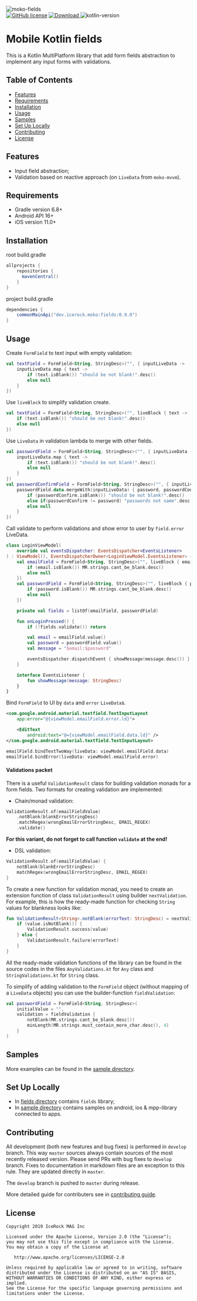 ![moko-fields](img/logo.png)  
[![GitHub license](https://img.shields.io/badge/license-Apache%20License%202.0-blue.svg?style=flat)](http://www.apache.org/licenses/LICENSE-2.0) [![Download](https://img.shields.io/maven-central/v/dev.icerock.moko/fields) ](https://repo1.maven.org/maven2/dev/icerock/moko/fields) ![kotlin-version](https://kotlin-version.aws.icerock.dev/kotlin-version?group=dev.icerock.moko&name=fields)

# Mobile Kotlin fields
This is a Kotlin MultiPlatform library that add form fields abstraction to implement any input forms
 with validations.

## Table of Contents
- [Features](#features)
- [Requirements](#requirements)
- [Installation](#installation)
- [Usage](#usage)
- [Samples](#samples)
- [Set Up Locally](#set-up-locally)
- [Contributing](#contributing)
- [License](#license)

## Features
- Input field abstraction;
- Validation based on reactive approach (on `LiveData` from `moko-mvvm`).

## Requirements
- Gradle version 6.8+
- Android API 16+
- iOS version 11.0+

## Installation
root build.gradle  
```groovy
allprojects {
    repositories {
      mavenCentral()
    }
}
```

project build.gradle
```groovy
dependencies {
    commonMainApi("dev.icerock.moko:fields:0.9.0")
}
```

## Usage
Create `FormField` to text input with empty validation:
```kotlin
val textField = FormField<String, StringDesc>("", { inputLiveData ->
    inputLiveData.map { text ->
        if (text.isBlank()) "should be not blank!".desc()
        else null
    }
})
```
Use `liveBlock` to simplify validation create.
```kotlin
val textField = FormField<String, StringDesc>("", liveBlock { text ->
    if (text.isBlank()) "should be not blank!".desc()
    else null
})
```
Use `LiveData` in validation lambda to merge with other fields.
```kotlin
val passwordField = FormField<String, StringDesc>("", { inputLiveData ->
    inputLiveData.map { text ->
        if (text.isBlank()) "should be not blank!".desc()
        else null
    }
})
val passwordConfirmField = FormField<String, StringDesc>("", { inputLiveData ->
    passwordField.data.mergeWith(inputLiveData) { password, passwordConfirm ->
        if (passwordConfirm.isBlank()) "should be not blank!".desc()
        else if(passwordConfirm != password) "passwords not same".desc()
        else null
    }
})
``` 
Call validate to perform validations and show error to user by `field.error` LiveData.
```kotlin
class LoginViewModel(
    override val eventsDispatcher: EventsDispatcher<EventsListener>
) : ViewModel(), EventsDispatcherOwner<LoginViewModel.EventsListener> {
    val emailField = FormField<String, StringDesc>("", liveBlock { email ->
        if (email.isBlank()) MR.strings.cant_be_blank.desc()
        else null
    })
    val passwordField = FormField<String, StringDesc>("", liveBlock { password ->
        if (password.isBlank()) MR.strings.cant_be_blank.desc()
        else null
    })

    private val fields = listOf(emailField, passwordField)

    fun onLoginPressed() {
        if (!fields.validate()) return

        val email = emailField.value()
        val password = passwordField.value()
        val message = "$email:$password"

        eventsDispatcher.dispatchEvent { showMessage(message.desc()) }
    }

    interface EventsListener {
        fun showMessage(message: StringDesc)
    }
}
```
Bind `FormField` to UI by `data` and `error` `LiveData`s.
```xml
<com.google.android.material.textfield.TextInputLayout
    app:error="@{viewModel.emailField.error.ld}">

    <EditText
        android:text="@={viewModel.emailField.data.ld}" />
</com.google.android.material.textfield.TextInputLayout>
```
```swift
emailField.bindTextTwoWay(liveData: viewModel.emailField.data)
emailField.bindError(liveData: viewModel.emailField.error)
```

#### Validations packet

There is a useful `ValidationResult` class for building validation monads for a form fields.
Two formats for creating validation are implemented:

- Chain/monad validation:

```kotlin
ValidationResult.of(emailFieldValue)
    .notBlank(blankErrorStringDesc)
    .matchRegex(wrongEmailErrorStringDesc, EMAIL_REGEX)
    .validate()
```

**For this variant, do not forget to call function `validate` at the end!**

- DSL validation:
```kotlin
ValidationResult.of(emailFieldValue) {
    notBlank(blankErrorStringDesc)
    matchRegex(wrongEmailErrorStringDesc, EMAIL_REGEX)
}
```

To create a new function for validation monad, you need to create an extension function of class
`ValidationResult` using builder `nextValidation`. For example, this is how the ready-made function
for checking `String` values for blankness looks like:

```kotlin
fun ValidationResult<String>.notBlank(errorText: StringDesc) = nextValidation { value ->
    if (value.isNotBlank()) {
        ValidationResult.success(value)
    } else {
        ValidationResult.failure(errorText)
    }
}
```

All the ready-made validation functions of the library can be found in the source codes in the files
`AnyValidations.kt` for `Any` class and `StringValidations.kt` for `String` class.

To simplify of adding validation to the `FormField` object (without mapping of a `LiveData`
objects) you can use the builder-function `fieldValidation`:

```kotlin
val passwordField = FormField<String, StringDesc>(
    initialValue = "",
    validation = fieldValidation {
        notBlank(MR.strings.cant_be_blank.desc())
        minLength(MR.strings.must_contain_more_char.desc(), 4)
    }
)
```

## Samples
More examples can be found in the [sample directory](sample).

## Set Up Locally 
- In [fields directory](fields) contains `fields` library;
- In [sample directory](sample) contains samples on android, ios & mpp-library connected to apps.

## Contributing
All development (both new features and bug fixes) is performed in `develop` branch. This way `master` sources always contain sources of the most recently released version. Please send PRs with bug fixes to `develop` branch. Fixes to documentation in markdown files are an exception to this rule. They are updated directly in `master`.

The `develop` branch is pushed to `master` during release.

More detailed guide for contributers see in [contributing guide](CONTRIBUTING.md).

## License
        
    Copyright 2019 IceRock MAG Inc
    
    Licensed under the Apache License, Version 2.0 (the "License");
    you may not use this file except in compliance with the License.
    You may obtain a copy of the License at
    
       http://www.apache.org/licenses/LICENSE-2.0
    
    Unless required by applicable law or agreed to in writing, software
    distributed under the License is distributed on an "AS IS" BASIS,
    WITHOUT WARRANTIES OR CONDITIONS OF ANY KIND, either express or implied.
    See the License for the specific language governing permissions and
    limitations under the License.